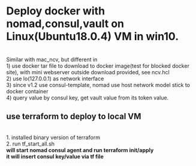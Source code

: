 # Deploy docker with nomad,consul,vault on Linux(Ubuntu18.0.4) VM in win10.
<br>
Similar with mac_ncv, but different in 
<br>
1) use docker tar file to download to docker image(test for blocked docker site), with mini webserver outside download provided, see ncv.hcl
<br>
2) use lo(127.0.0.1) as network interface 
<br>
3) since v1.2 use consul-template, nomad use host network model stick to docker container
<br>
4) query value by consul key, get vault value from its token value.

## use terraform to deploy to local VM
<br>
1. installed binary version of terraform
<br>
2. run tf_start_all.sh
<br>
<b>will start nomad consul agent and run terraform init/apply</b>
<br>
<b>it will insert consul key/value via tf file</b>
<br>


